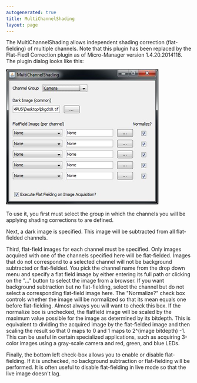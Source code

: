 ```yaml
---
autogenerated: true
title: MultiChannelShading
layout: page
---
```


The MultiChannelShading allows independent shading correction
(flat-fielding) of multiple channels. Note that this plugin has been
replaced by the Flat-Fiedl Correction plugin as of Micro-Manager version
1.4.20.2014118. The plugin dialog looks like this:

![](media/MCS_screenshot.jpg "media/MCS_screenshot.jpg")

To use it, you first must select the group in which the channels you
will be applying shading corrections to are defined.

Next, a dark image is specified. This image will be subtracted from all
flat-fielded channels.

Third, flat-field images for each channel must be specified. Only images
acquired with one of the channels specified here will be flat-fielded.
Images that do not correspond to a selected channel will not be
background subtracted or flat-fielded. You pick the channel name from
the drop down menu and specify a flat field image by either entering its
full path or clicking on the "..." button to select the image from a
browser. If you want background subtraction but no flat-fielding, select
the channel but do not select a corresponding flat-field image here. The
"Normalize?" check box controls whether the image will be normalized so
that its mean equals one before flat-fielding. Almost always you will
want to check this box. If the normalize box is unchecked, the flatfield
image will be scaled by the maximum value possible for the image as
determined by its bitdepth. This is equivalent to dividing the acquired
image by the flat-fielded image and then scaling the result so that 0
maps to 0 and 1 maps to 2^(image bitdepth) -1. This can be useful in
certain specialized applications, such as acquiring 3-color images using
a gray-scale camera and red, green, and blue LEDs.

Finally, the bottom left check-box allows you to enable or disable
flat-fielding. If it is unchecked, no background subtraction or
flat-fielding will be performed. It is often useful to disable
flat-fielding in live mode so that the live image doesn't lag.

